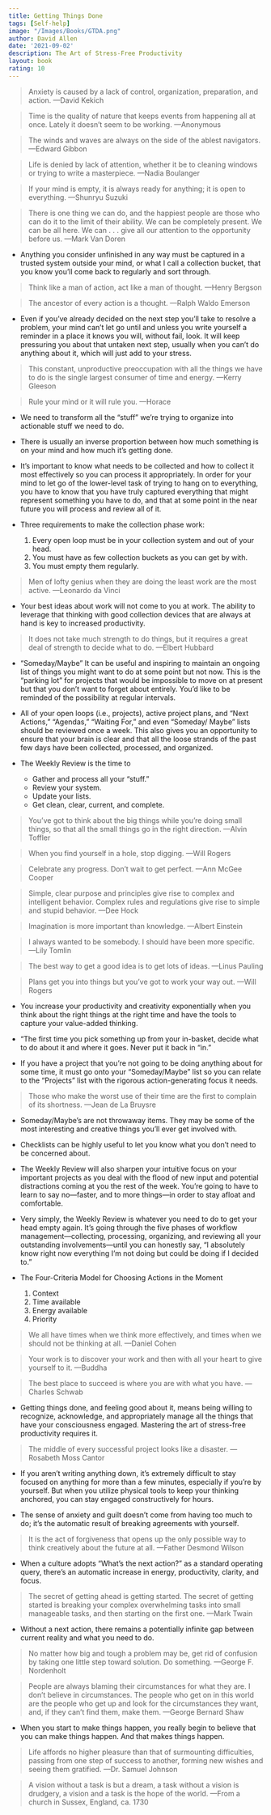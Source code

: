 ```yaml
---
title: Getting Things Done
tags: [Self-help]
image: "/Images/Books/GTDA.png"
author: David Allen
date: '2021-09-02'
description: The Art of Stress-Free Productivity
layout: book
rating: 10
---
```

> Anxiety is caused by a lack of control, organization, preparation, and action.
—David Kekich

> Time is the quality of nature that keeps events from happening all at once. Lately it doesn’t seem to be working.
—Anonymous

> The winds and waves are always on the side of the ablest navigators.
—Edward Gibbon

> Life is denied by lack of attention, whether it be to cleaning windows or trying to write a masterpiece.
—Nadia Boulanger

> If your mind is empty, it is always ready for anything; it is open to everything.
—Shunryu Suzuki

> There is one thing we can do, and the happiest people are those who can do it to the limit of their ability. We can be completely present. We can be all here. We can . . . give all our attention to the opportunity before us.
—Mark Van Doren

- Anything you consider unfinished in any way must be captured in a trusted system outside your mind, or what I call a collection bucket, that you know you’ll come back to regularly and sort through.

> Think like a man of action, act like a man of thought.
—Henry Bergson

> The ancestor of every action is a thought.
—Ralph Waldo Emerson

- Even if you’ve already decided on the next step you’ll take to resolve a problem, your mind can’t let go until and unless you write yourself a reminder in a place it knows you will, without fail, look. It will keep pressuring you about that untaken next step, usually when you can’t do anything about it, which will just add to your stress.

> This constant, unproductive preoccupation with all the things we have to do is the single largest consumer of time and energy.
—Kerry Gleeson

> Rule your mind or it will rule you.
—Horace

- We need to transform all the “stuff” we’re trying to organize into actionable stuff we need to do.

- There is usually an inverse proportion between how much something is on your mind and how much it’s getting done.

- It’s important to know what needs to be collected and how to collect it most effectively so you can process it appropriately. In order for your mind to let go of the lower-level task of trying to hang on to everything, you have to know that you have truly captured everything that might represent something you have to do, and that at some point in the near future you will process and review all of it.

- Three requirements to make the collection phase work:
    1. Every open loop must be in your collection system and out of your head.
    2. You must have as few collection buckets as you can get by with.
    3. You must empty them regularly.

> Men of lofty genius when they are doing the least work are the most active.
—Leonardo da Vinci

- Your best ideas about work will not come to you at work. The ability to leverage that thinking with good collection devices that are always at hand is key to increased productivity.

> It does not take much strength to do things, but it requires a great deal of strength to decide what to do.
—Elbert Hubbard

- “Someday/Maybe” It can be useful and inspiring to maintain an ongoing list of things you might want to do at some point but not now. This is the “parking lot” for projects that would be impossible to move on at present but that you don’t want to forget about entirely. You’d like to be reminded of the possibility at regular intervals.

- All of your open loops (i.e., projects), active project plans, and “Next Actions,” “Agendas,” “Waiting For,” and even “Someday/ Maybe” lists should be reviewed once a week. This also gives you an opportunity to ensure that your brain is clear and that all the loose strands of the past few days have been collected, processed, and organized.

- The Weekly Review is the time to
    - Gather and process all your “stuff.”
    - Review your system.
    - Update your lists.
    - Get clean, clear, current, and complete.

> You’ve got to think about the big things while you’re doing small things, so that all the small things go in the right direction.
—Alvin Toffler

> When you find yourself in a hole, stop digging.
—Will Rogers

> Celebrate any progress. Don’t wait to get perfect.
—Ann McGee Cooper

> Simple, clear purpose and principles give rise to complex and intelligent behavior. Complex rules and regulations give rise to simple and stupid behavior.
—Dee Hock

> Imagination is more important than knowledge.
—Albert Einstein

> I always wanted to be somebody. I should have been more specific.
—Lily Tomlin

> The best way to get a good idea is to get lots of ideas.
—Linus Pauling

> Plans get you into things but you’ve got to work your way out.
—Will Rogers

- You increase your productivity and creativity exponentially when you think about the right things at the right time and have the tools to capture your value-added thinking.

- “The first time you pick something up from your in-basket, decide what to do about it and where it goes. Never put it back in “in.”

- If you have a project that you’re not going to be doing anything about for some time, it must go onto your “Someday/Maybe” list so you can relate to the “Projects” list with the rigorous action-generating focus it needs.

> Those who make the worst use of their time are the first to complain of its shortness.
—Jean de La Bruysre

- Someday/Maybe’s are not throwaway items. They may be some of the most interesting and creative things you’ll ever get involved with.

- Checklists can be highly useful to let you know what you don’t need to be concerned about.

- The Weekly Review will also sharpen your intuitive focus on your important projects as you deal with the flood of new input and potential distractions coming at you the rest of the week. You’re going to have to learn to say no—faster, and to more things—in order to stay afloat and comfortable.

- Very simply, the Weekly Review is whatever you need to do to get your head empty again. It’s going through the five phases of workflow management—collecting, processing, organizing, and reviewing all your outstanding involvements—until you can honestly say, “I absolutely know right now everything I’m not doing but could be doing if I decided to.”

- The Four-Criteria Model for Choosing Actions in the Moment
    1. Context
    2. Time available
    3. Energy available
    4. Priority

> We all have times when we think more effectively, and times when we should not be thinking at all.
—Daniel Cohen

> Your work is to discover your work and then with all your heart to give yourself to it.
—Buddha

> The best place to succeed is where you are with what you have.
—Charles Schwab

- Getting things done, and feeling good about it, means being willing to recognize, acknowledge, and appropriately manage all the things that have your consciousness engaged. Mastering the art of stress-free productivity requires it.

> The middle of every successful project looks like a disaster.
—Rosabeth Moss Cantor

- If you aren’t writing anything down, it’s extremely difficult to stay focused on anything for more than a few minutes, especially if you’re by yourself. But when you utilize physical tools to keep your thinking anchored, you can stay engaged constructively for hours.

- The sense of anxiety and guilt doesn’t come from having too much to do; it’s the automatic result of breaking agreements with yourself.

> It is the act of forgiveness that opens up the only possible way to think creatively about the future at all.
—Father Desmond Wilson

- When a culture adopts “What’s the next action?” as a standard operating query, there’s an automatic increase in energy, productivity, clarity, and focus.

> The secret of getting ahead is getting started.
The secret of getting started is breaking your complex overwhelming tasks into small manageable tasks, and then starting on the first one.
—Mark Twain

- Without a next action, there remains a potentially infinite gap between current reality and what you need to do.

> No matter how big and tough a problem may be, get rid of confusion by taking one little step toward solution. Do something.
—George F. Nordenholt

> People are always blaming their circumstances for what they are. I don’t believe in circumstances. The people who get on in this world are the people who get up and look for the circumstances they want, and, if they can’t find them, make them.
—George Bernard Shaw

- When you start to make things happen, you really begin to believe that you can make things happen. And that makes things happen.

> Life affords no higher pleasure than that of surmounting difficulties, passing from one step of success to another, forming new wishes and seeing them gratified.
—Dr. Samuel Johnson

> A vision without a task is but a dream, a task without a vision is drudgery, a vision and a task is the hope of the world.
—From a church in Sussex, England, ca. 1730